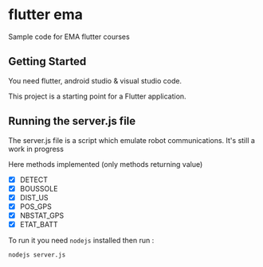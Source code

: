 # flutter ema

Sample code for EMA flutter courses

## Getting Started

You need flutter, android studio & visual studio code.

This project is a starting point for a Flutter application.

## Running the server.js file

The server.js file is a script which emulate robot communications. It's still a work in progress 

Here methods implemented (only methods returning value)

- [X] DETECT
- [X] BOUSSOLE
- [X] DIST_US
- [X] POS_GPS
- [X] NBSTAT_GPS
- [X] ETAT_BATT

To run it you need `nodejs` installed then run :

`nodejs server.js`